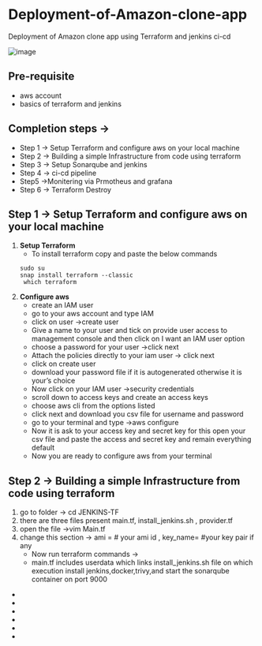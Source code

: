 # Deployment-of-Amazon-clone-app
Deployment of Amazon clone app using Terraform and jenkins ci-cd

  ![image](https://github.com/574n13y/Deployment-of-Amazon-clone-app/assets/35293085/0612405a-77f5-4144-976c-6a2723a38951)


## Pre-requisite
  - aws account
  - basics of terraform and jenkins

    
## Completion steps →
  - Step 1 → Setup Terraform and configure aws on your local machine
  - Step 2 → Building a simple Infrastructure from code using terraform
  - Step 3 → Setup Sonarqube and jenkins
  - Step 4 → ci-cd pipeline
  - Step5 →Monitering via Prmotheus and grafana
  - Step 6 → Terraform Destroy

## Step 1 → Setup Terraform and configure aws on your local machine
  1. **Setup Terraform**
     - To install terraform copy and paste the below commands
     ```
     sudo su
     snap install terraform --classic
      which terraform
     ```
  2.  **Configure aws**
      - create an IAM user
      - go to your aws account and type IAM
      - click on user →create user
      - Give a name to your user and tick on provide user access to management console and then click on I want an IAM user option
      - choose a password for your user →click next
      - Attach the policies directly to your iam user → click next
      - click on create user
      - download your password file if it is autogenerated otherwise it is your’s choice
      - Now click on your IAM user →security credentials
      - scroll down to access keys and create an access keys
      - choose aws cli from the options listed
      - click next and download you csv file for username and password
      - go to your terminal and type →aws configure
      - Now it is ask to your access key and secret key for this open your csv file and paste the access and secret key and remain everything default
      - Now you are ready to configure aws from your terminal

 ## Step 2 → Building a simple Infrastructure from code using terraform
   1. go to folder → cd JENKINS-TF
   2. there are three files present main.tf, install_jenkins.sh , provider.tf
   3. open the file →vim Main.tf
   4. change this section → ami = # your ami id , key_name= #your key pair if any
      - Now run terraform commands →
      - main.tf includes userdata which links install_jenkins.sh file on which execution install jenkins,docker,trivy,and start the sonarqube container on port 9000

  - 

  - 

  - 

  - 

  - 

  - 
